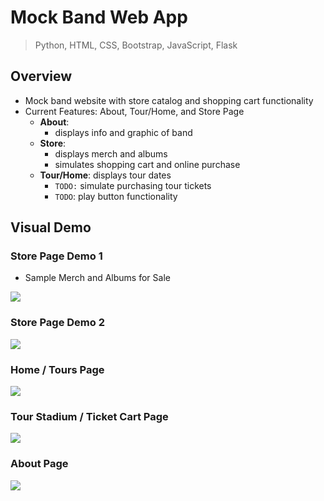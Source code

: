 # Mock Band Web App

> Python, HTML, CSS, Bootstrap, JavaScript, Flask

## Overview
* Mock band website with store catalog and shopping cart functionality
* Current Features: About, Tour/Home, and Store Page
  * __About__: 
    * displays info and graphic of band
  * __Store__: 
    * displays merch and albums
    * simulates shopping cart and online purchase
  * __Tour/Home__: displays tour dates
    * ``TODO:`` simulate purchasing tour tickets
    * ```TODO```: play button functionality

## Visual Demo

### Store Page Demo 1
* Sample Merch and Albums for Sale
<img src="https://github.com/jschhie/band-web-app/blob/main/newdemos/merch.png">

### Store Page Demo 2
<img src="https://github.com/jschhie/band-web-app/blob/main/newdemos/cart.png">

### Home / Tours Page
<img src="https://github.com/jschhie/band-web-app/blob/main/newdemos/tours.png">

### Tour Stadium / Ticket Cart Page
<img src="https://github.com/jschhie/band-web-app/blob/main/newdemos/stadium.png">

### About Page
<img src="https://github.com/jschhie/band-web-app/blob/main/newdemos/about.png">
